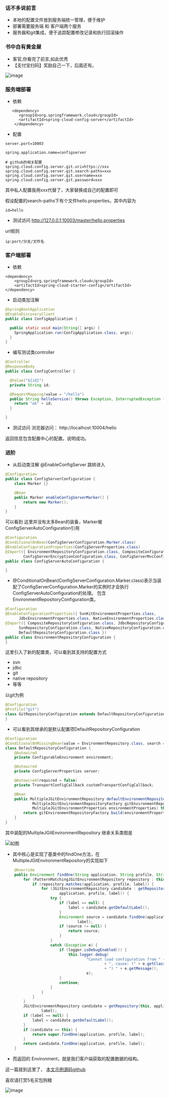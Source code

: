 ### 话不多说前言
- 本地的配置文件放到服务端统一管理，便于维护
- 部署需要服务端 和 客户端两个服务
- 服务器和git集成，便于追踪配置修改记录和执行回滚操作

### 书中自有黄金屋

- 客官,你看完了前言,如此优秀
- 【支付宝扫码】奖励自己一下，后面还有。

![image](https://github.com/WayneZeng/gitbook-ms-framework/blob/master/asset/common/alipay_redpacket.jpeg?raw=true)


### 服务端部署
- 依赖

```
   <dependency>
      <groupId>org.springframework.cloud</groupId>
      <artifactId>spring-cloud-config-server</artifactId>
    </dependency>
```

- 配置

```
server.port=10003

spring.application.name=configserver

# github的相关配置
spring.cloud.config.server.git.uri=https://xxx
spring.cloud.config.server.git.search-paths=xxx
spring.cloud.config.server.git.username=xxx
spring.cloud.config.server.git.password=xxx
```

其中私人配置我用xxx代替了，大家替换成自己的配置即可

假设配置的search-paths下有个文件hello.properties，其中内容为

```
id=hello
```

- 测试访问
http://127.0.0.1:10003/master/hello.properties

url规则

```
ip:port/分支/文件名
```

### 客户端部署
- 依赖

```
<dependency>
    <groupId>org.springframework.cloud</groupId>
    <artifactId>spring-cloud-starter-config</artifactId>
</dependency>
```

- 启动类加注解

```java
@SpringBootApplication
@EnableDiscoveryClient
public class ConfigApplication {

  public static void main(String[] args) {
    SpringApplication.run(ConfigApplication.class, args);
  }
}
```

- 编写测试类controller

```java
@Controller
@ResponseBody
public class ConfigController {

  @Value("${id}")
  private String id;

  @RequestMapping(value = "/hello")
  public String helloService() throws Exception, InterruptedException {
    return "ok" + id;
  }

}
```

- 测试访问
浏览器访问： http://localhost:10004/hello

返回信息包含配置中心的配置。说明成功。


### 进阶

* 从启动类注解 @EnableConfigServer 跳转进入

```java
@Configuration
public class ConfigServerConfiguration {
	class Marker {}

	@Bean
	public Marker enableConfigServerMarker() {
		return new Marker();
	}
}
```

可以看到 这里并没有太多Bean的装备，Marker被ConfigServerAutoConfiguration引用

```java
@Configuration
@ConditionalOnBean(ConfigServerConfiguration.Marker.class)
@EnableConfigurationProperties(ConfigServerProperties.class)
@Import({ EnvironmentRepositoryConfiguration.class, CompositeConfiguration.class, ResourceRepositoryConfiguration.class,
		ConfigServerEncryptionConfiguration.class, ConfigServerMvcConfiguration.class })
public class ConfigServerAutoConfiguration {

}
```

* @ConditionalOnBean(ConfigServerConfiguration.Marker.class)表示当装配了ConfigServerConfiguration.Marker的实例时才会执行ConfigServerAutoConfiguration的处理。
包含EnvironmentRepositoryConfiguration类。

```java
@Configuration
@EnableConfigurationProperties({ SvnKitEnvironmentProperties.class,
      JdbcEnvironmentProperties.class, NativeEnvironmentProperties.class, VaultEnvironmentProperties.class })
@Import({ CompositeRepositoryConfiguration.class, JdbcRepositoryConfiguration.class, VaultRepositoryConfiguration.class,
      SvnRepositoryConfiguration.class, NativeRepositoryConfiguration.class, GitRepositoryConfiguration.class,
      DefaultRepositoryConfiguration.class })
public class EnvironmentRepositoryConfiguration {
}
```

这里引入了新的配置类，可以看到其支持的配置方式
  - svn
  - jdbc
  - git
  - native repository
  - 等等
  
以git为例

```java
@Configuration
@Profile("git")
class GitRepositoryConfiguration extends DefaultRepositoryConfiguration {
}
```

* 可以看到其继承的是默认配置项DefaultRepositoryConfiguration

```java
@Configuration
@ConditionalOnMissingBean(value = EnvironmentRepository.class, search = SearchStrategy.CURRENT)
class DefaultRepositoryConfiguration {
	@Autowired
	private ConfigurableEnvironment environment;

	@Autowired
	private ConfigServerProperties server;

	@Autowired(required = false)
	private TransportConfigCallback customTransportConfigCallback;

	@Bean
	public MultipleJGitEnvironmentRepository defaultEnvironmentRepository(
	        MultipleJGitEnvironmentRepositoryFactory gitEnvironmentRepositoryFactory,
			MultipleJGitEnvironmentProperties environmentProperties) throws Exception {
		return gitEnvironmentRepositoryFactory.build(environmentProperties);
	}
}
```

其中装配的MultipleJGitEnvironmentRepository
继承关系类图是

![如图](./../asset/image/config-env.jpeg)

* 其中核心是实现了基类中的findOne方法，在MultipleJGitEnvironmentRepository的实现如下

```java
	@Override
	public Environment findOne(String application, String profile, String label) {
		for (PatternMatchingJGitEnvironmentRepository repository : this.repos.values()) {
			if (repository.matches(application, profile, label)) {
				for (JGitEnvironmentRepository candidate : getRepositories(repository,
						application, profile, label)) {
					try {
						if (label == null) {
							label = candidate.getDefaultLabel();
						}
						Environment source = candidate.findOne(application, profile,
								label);
						if (source != null) {
							return source;
						}
					}
					catch (Exception e) {
						if (logger.isDebugEnabled()) {
							this.logger.debug(
									"Cannot load configuration from " + candidate.getUri()
											+ ", cause: (" + e.getClass().getSimpleName()
											+ ") " + e.getMessage(),
									e);
						}
						continue;
					}
				}
			}
		}
		JGitEnvironmentRepository candidate = getRepository(this, application, profile,
				label);
		if (label == null) {
			label = candidate.getDefaultLabel();
		}
		if (candidate == this) {
			return super.findOne(application, profile, label);
		}
		return candidate.findOne(application, profile, label);
	}
```

* 而返回的 Environment，就是我们客户端获取的配置数据的结构。

这一篇就到这里了， [本文示例源码github](https://github.com/WayneZeng/springcloud-demo)

喜欢请打赏5毛买包狗粮

![image](./../asset/common/alipay.jpeg)


